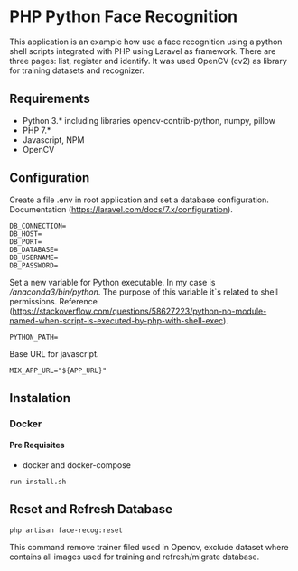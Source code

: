 # PHP Python Face Recognition
This application is an example how use a face recognition using a python shell scripts integrated with PHP using Laravel as framework. There are three pages: list, register and identify. It was used OpenCV (cv2) as library for training datasets and recognizer.

## Requirements
- Python 3.* including libraries opencv-contrib-python, numpy, pillow
- PHP 7.*
- Javascript, NPM
- OpenCV

## Configuration
Create a file .env in root application and set a database configuration. Documentation (https://laravel.com/docs/7.x/configuration).

```
DB_CONNECTION=
DB_HOST=
DB_PORT=
DB_DATABASE=
DB_USERNAME=
DB_PASSWORD=
```

Set a new variable for Python executable. In my case is */anaconda3/bin/python*. The purpose of this variable it`s related to shell permissions. Reference (https://stackoverflow.com/questions/58627223/python-no-module-named-when-script-is-executed-by-php-with-shell-exec).

```
PYTHON_PATH=
```

Base URL for javascript.

```
MIX_APP_URL="${APP_URL}"
```

## Instalation
### Docker
#### Pre Requisites
- docker and docker-compose
```
run install.sh
```

## Reset and Refresh Database
```
php artisan face-recog:reset
````
This command remove trainer filed used in Opencv, exclude dataset where contains all images used for training and refresh/migrate database.